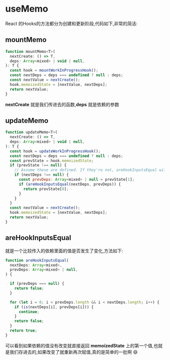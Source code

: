 # useMemo

React 的Hooks的方法都分为创建和更新阶段,代码如下,非常的简洁:

## mountMemo

```js
function mountMemo<T>(
  nextCreate: () => T,
  deps: Array<mixed> | void | null,
): T {
  const hook = mountWorkInProgressHook();
  const nextDeps = deps === undefined ? null : deps;
  const nextValue = nextCreate();
  hook.memoizedState = [nextValue, nextDeps];
  return nextValue;
}
```
**nextCreate** 就是我们传进去的函数,**deps** 就是依赖的参数

## updateMemo

```js
function updateMemo<T>(
  nextCreate: () => T,
  deps: Array<mixed> | void | null,
): T {
  const hook = updateWorkInProgressHook();
  const nextDeps = deps === undefined ? null : deps;
  const prevState = hook.memoizedState;
  if (prevState !== null) {
    // Assume these are defined. If they're not, areHookInputsEqual will warn.
    if (nextDeps !== null) {
      const prevDeps: Array<mixed> | null = prevState[1];
      if (areHookInputsEqual(nextDeps, prevDeps)) {
        return prevState[0];
      }
    }
  }
  const nextValue = nextCreate();
  hook.memoizedState = [nextValue, nextDeps];
  return nextValue;
}
```

## **areHookInputsEqual** 

就是一个比较传入的依赖里面的值是否发生了变化,方法如下:

```js
function areHookInputsEqual(
  nextDeps: Array<mixed>,
  prevDeps: Array<mixed> | null,
) {

  if (prevDeps === null) {
    return false;
  }

  for (let i = 0; i < prevDeps.length && i < nextDeps.length; i++) {
    if (is(nextDeps[i], prevDeps[i])) {
      continue;
    }
    return false;
  }
  return true;
}
```

可以看到如果依赖的值没有改变就直接返回 **memoizedState** 上的第一个值,也就是我们存进去的,如果改变了就重新再次赋值,真的是简单的一批啊 😄